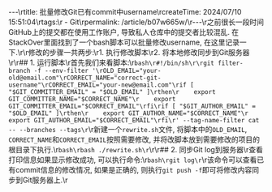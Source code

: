 ---\rtitle: 批量修改Git已有commit中username\rcreateTime: 2024/07/10 15:51:04\rtags:\r  - Git\rpermalink: /article/b07w665w/\r---\r之前很长一段时间GitHub上的提交都在使用工作账户, 导致私人仓库中的提交者比较混乱. 在StackOver里面找到了一个bash脚本可以批量修改username, 在这里记录一下.\r\r修改的步骤一共两步:\r1. 执行修改脚本\r2. 将本地修改同步到Git服务器\r\r## 1. 运行脚本\r首先我们来看脚本:\r```bash\r#!/bin/sh\r\rgit filter-branch -f --env-filter '\rOLD_EMAIL="your-old@email.com"\rCORRECT_NAME="correct-git-username"\rCORRECT_EMAIL="your-new@email.com"\rif [ "$GIT_COMMITTER_EMAIL" = "$OLD_EMAIL" ]\rthen\r    export GIT_COMMITTER_NAME="$CORRECT_NAME"\r    export GIT_COMMITTER_EMAIL="$CORRECT_EMAIL"\rfi\rif [ "$GIT_AUTHOR_EMAIL" = "$OLD_EMAIL" ]\rthen\r    export GIT_AUTHOR_NAME="$CORRECT_NAME"\r    export GIT_AUTHOR_EMAIL="$CORRECT_EMAIL"\rfi\r' --tag-name-filter cat -- --branches --tags\r```\r新建一个`rewrite.sh`文件, 将脚本中的`OLD_EMAIL`, `CORRECT_NAME`和`CORRECT_EMAIL`按照需要修改, 并将改脚本放到需要修改的项目的根目录下执行.\r```bash\rbash ./rewrite.sh\r```\r\r## 2. 同步Git log到服务器\r查看打印信息如果显示修改成功, 可以执行命令:\r```bash\rgit log\r```\r该命令可以查看已有commit信息的修改情况, 如果是正确的, 则执行`git push -f`即可将修改内容同步到Git服务器上.\r